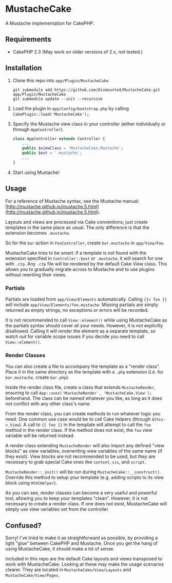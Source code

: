 # MustacheCake #

A Mustache implementation for CakePHP.

## Requirements ##

* CakePHP 2.3 (May work on older versions of 2.x, not tested.)

## Installation ##

1. Clone this repo into `app/Plugin/MustacheCake`.

	```
	git submodule add https://github.com/Dismounted/MustacheCake.git app/Plugin/MustacheCake
	git submodule update --init --recursive
	```

2. Load the plugin in `app/Config/bootstrap.php` by calling `CakePlugin::load('MustacheCake');`.

3. Specify the Mustache view class in your controller (either individually or through `AppController`).

	```php
	class AppController extends Controller {
		...
		public $viewClass = 'MustacheCake.Mustache';
		public $ext = '.mustache';
		...
	}
	```

4. Start using Mustache!

## Usage ##

For a reference of Mustache syntax, see the Mustache manual: [http://mustache.github.io/mustache.5.html](http://mustache.github.io/mustache.5.html).

Layouts and views are processed via Cake conventions; just create templates in the same place as usual. The only difference is that the extension becomes `.mustache`.

So for the `bar` action in `FooController`, create `bar.mustache` in `app/View/Foo`.

MustacheCake tries to be smart: if a template is not found with the extension specified in `Controller::$ext` or `.mustache`, it will search for one with `.ctp`. Any `.ctp` file will be rendered by the default Cake View class. This allows you to gradually migrate across to Mustache and to use plugins without rewriting their views.

### Partials ###

Partials are loaded from `app/View/Elements` automatically. Calling `{{> foo }}` will include `app/View/Elements/foo.mustache`. Missing partials are simply returned as empty strings, no exceptions or errors will be recorded.

It is not recommended to call `View::element()` while using MustacheCake as the partials syntax should cover all your needs. However, it is not explicitly disallowed. Calling it will render the element as a separate template, so watch out for variable scope issues if you decide you need to call `View::element()`.

### Render Classes ###

You can also create a file to accompany the template as a "render class". Place it in the same directory as the template with a `.php` extension (i.e. for `bar.mustache`, create `bar.php`).

Inside the render class file, create a class that extends `MustacheRender`, ensuring to call `App::uses('MustacheRender', 'MustacheCake.View');` beforehand. The class can be named whatever you like, as long as it does not conflict with any other class's name.

From the render class, you can create methods to run whatever logic you need. One common use case would be to call Cake helpers (through `$this->_View`). A call to `{{ foo }}` in the template will attempt to call the `foo` method in the render class. If the method does not exist, the `foo` view variable will be returned instead.

A render class extending `MustacheRender` will also import any defined "view blocks" as view variables, overwriting view variables of the same name (if they exist). View blocks are not recommended to be used, but they are necessary to grab special Cake ones like `content`, `css`, and `script`.

`MustacheRender::_init()` will be run during `MustacheCake::__construct()`. Override this method to setup your template (e.g. adding scripts to its view block using `HtmlHelper`).

As you can see, render classes can become a very useful and powerful tool, allowing you to keep your templates "clean". However, it is not necessary to create a render class. If one does not exist, MustacheCake will simply use view variables set from the controller.

## Confused? ##

Sorry! I've tried to make it as straightforward as possible, by providing a light "glue" between CakePHP and Mustache. Once you get the hang of using MustacheCake, it should make a lot of sense.

Included in this repo are the default Cake layouts and views transposed to work with MustacheCake. Looking at these may make the usage scenarios clearer. They are located in `MustacheCake/View/Layouts` and `MustacheCake/View/Pages`.
